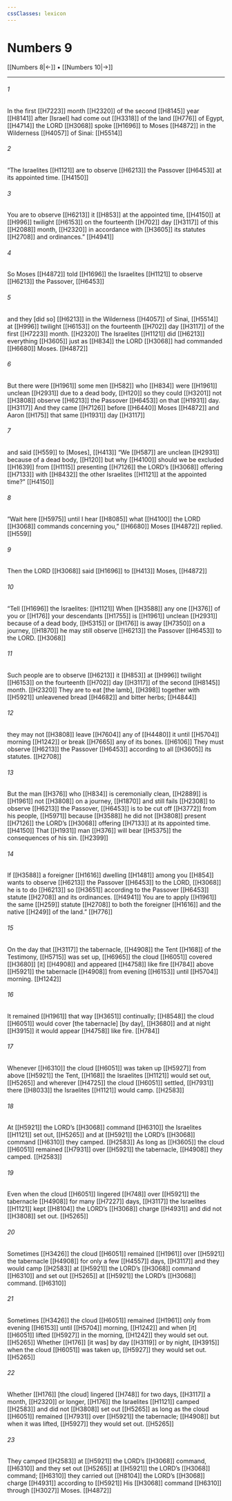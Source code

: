 ```yaml
---
cssClasses: lexicon
---
```


# Numbers 9

[[Numbers 8|←]] • [[Numbers 10|→]]

---

###### 1
In the first [[H7223]] month [[H2320]] of the second [[H8145]] year [[H8141]] after [Israel] had come out [[H3318]] of the land [[H776]] of Egypt, [[H4714]] the LORD [[H3068]] spoke [[H1696]] to Moses [[H4872]] in the Wilderness [[H4057]] of Sinai: [[H5514]]

###### 2
“The Israelites [[H1121]] are to observe [[H6213]] the Passover [[H6453]] at its appointed time. [[H4150]]

###### 3
You are to observe [[H6213]] it [[H853]] at the appointed time, [[H4150]] at [[H996]] twilight [[H6153]] on the fourteenth [[H702]] day [[H3117]] of this [[H2088]] month, [[H2320]] in accordance with [[H3605]] its statutes [[H2708]] and ordinances.” [[H4941]]

###### 4
So Moses [[H4872]] told [[H1696]] the Israelites [[H1121]] to observe [[H6213]] the Passover, [[H6453]]

###### 5
and they [did so] [[H6213]] in the Wilderness [[H4057]] of Sinai, [[H5514]] at [[H996]] twilight [[H6153]] on the fourteenth [[H702]] day [[H3117]] of the first [[H7223]] month. [[H2320]] The Israelites [[H1121]] did [[H6213]] everything [[H3605]] just as [[H834]] the LORD [[H3068]] had commanded [[H6680]] Moses. [[H4872]]

###### 6
But there were [[H1961]] some men [[H582]] who [[H834]] were [[H1961]] unclean [[H2931]] due to a dead body, [[H120]] so they could [[H3201]] not [[H3808]] observe [[H6213]] the Passover [[H6453]] on that [[H1931]] day. [[H3117]] And they came [[H7126]] before [[H6440]] Moses [[H4872]] and Aaron [[H175]] that same [[H1931]] day [[H3117]]

###### 7
and said [[H559]] to [Moses], [[H413]] “We [[H587]] are unclean [[H2931]] because of a dead body, [[H120]] but why [[H4100]] should we be excluded [[H1639]] from [[H1115]] presenting [[H7126]] the LORD’s [[H3068]] offering [[H7133]] with [[H8432]] the other Israelites [[H1121]] at the appointed time?” [[H4150]]

###### 8
“Wait here [[H5975]] until I hear [[H8085]] what [[H4100]] the LORD [[H3068]] commands concerning you,” [[H6680]] Moses [[H4872]] replied. [[H559]]

###### 9
Then the LORD [[H3068]] said [[H1696]] to [[H413]] Moses, [[H4872]]

###### 10
“Tell [[H1696]] the Israelites: [[H1121]] When [[H3588]] any one [[H376]] of you or [[H176]] your descendants [[H1755]] is [[H1961]] unclean [[H2931]] because of a dead body, [[H5315]] or [[H176]] is away [[H7350]] on a journey, [[H1870]] he may still observe [[H6213]] the Passover [[H6453]] to the LORD. [[H3068]]

###### 11
Such people are to observe [[H6213]] it [[H853]] at [[H996]] twilight [[H6153]] on the fourteenth [[H702]] day [[H3117]] of the second [[H8145]] month. [[H2320]] They are to eat [the lamb], [[H398]] together with [[H5921]] unleavened bread [[H4682]] and bitter herbs; [[H4844]]

###### 12
they may not [[H3808]] leave [[H7604]] any of [[H4480]] it until [[H5704]] morning [[H1242]] or break [[H7665]] any of its bones. [[H6106]] They must observe [[H6213]] the Passover [[H6453]] according to all [[H3605]] its statutes. [[H2708]]

###### 13
But the man [[H376]] who [[H834]] is ceremonially clean, [[H2889]] is [[H1961]] not [[H3808]] on a journey, [[H1870]] and still fails [[H2308]] to observe [[H6213]] the Passover, [[H6453]] is to be cut off [[H3772]] from his people, [[H5971]] because [[H3588]] he did not [[H3808]] present [[H7126]] the LORD’s [[H3068]] offering [[H7133]] at its appointed time. [[H4150]] That [[H1931]] man [[H376]] will bear [[H5375]] the consequences of his sin. [[H2399]]

###### 14
If [[H3588]] a foreigner [[H1616]] dwelling [[H1481]] among you [[H854]] wants to observe [[H6213]] the Passover [[H6453]] to the LORD, [[H3068]] he is to do [[H6213]] so [[H3651]] according to the Passover [[H6453]] statute [[H2708]] and its ordinances. [[H4941]] You are to apply [[H1961]] the same [[H259]] statute [[H2708]] to both the foreigner [[H1616]] and the native [[H249]] of the land.” [[H776]]

###### 15
On the day that [[H3117]] the tabernacle, [[H4908]] the Tent [[H168]] of the Testimony, [[H5715]] was set up, [[H6965]] the cloud [[H6051]] covered [[H3680]] [it] [[H4908]] and appeared [[H4758]] like fire [[H784]] above [[H5921]] the tabernacle [[H4908]] from evening [[H6153]] until [[H5704]] morning. [[H1242]]

###### 16
It remained [[H1961]] that way [[H3651]] continually; [[H8548]] the cloud [[H6051]] would cover [the tabernacle] [by day], [[H3680]] and at night [[H3915]] it would appear [[H4758]] like fire. [[H784]]

###### 17
Whenever [[H6310]] the cloud [[H6051]] was taken up [[H5927]] from above [[H5921]] the Tent, [[H168]] the Israelites [[H1121]] would set out, [[H5265]] and wherever [[H4725]] the cloud [[H6051]] settled, [[H7931]] there [[H8033]] the Israelites [[H1121]] would camp. [[H2583]]

###### 18
At [[H5921]] the LORD’s [[H3068]] command [[H6310]] the Israelites [[H1121]] set out, [[H5265]] and at [[H5921]] the LORD’s [[H3068]] command [[H6310]] they camped. [[H2583]] As long as [[H3605]] the cloud [[H6051]] remained [[H7931]] over [[H5921]] the tabernacle, [[H4908]] they camped. [[H2583]]

###### 19
Even when the cloud [[H6051]] lingered [[H748]] over [[H5921]] the tabernacle [[H4908]] for many [[H7227]] days, [[H3117]] the Israelites [[H1121]] kept [[H8104]] the LORD’s [[H3068]] charge [[H4931]] and did not [[H3808]] set out. [[H5265]]

###### 20
Sometimes [[H3426]] the cloud [[H6051]] remained [[H1961]] over [[H5921]] the tabernacle [[H4908]] for only a few [[H4557]] days, [[H3117]] and they would camp [[H2583]] at [[H5921]] the LORD’s [[H3068]] command [[H6310]] and set out [[H5265]] at [[H5921]] the LORD’s [[H3068]] command. [[H6310]]

###### 21
Sometimes [[H3426]] the cloud [[H6051]] remained [[H1961]] only from evening [[H6153]] until [[H5704]] morning, [[H1242]] and when [it] [[H6051]] lifted [[H5927]] in the morning, [[H1242]] they would set out. [[H5265]] Whether [[H176]] [it was] by day [[H3119]] or by night, [[H3915]] when the cloud [[H6051]] was taken up, [[H5927]] they would set out. [[H5265]]

###### 22
Whether [[H176]] [the cloud] lingered [[H748]] for two days, [[H3117]] a month, [[H2320]] or longer, [[H176]] the Israelites [[H1121]] camped [[H2583]] and did not [[H3808]] set out [[H5265]] as long as the cloud [[H6051]] remained [[H7931]] over [[H5921]] the tabernacle; [[H4908]] but when it was lifted, [[H5927]] they would set out. [[H5265]]

###### 23
They camped [[H2583]] at [[H5921]] the LORD’s [[H3068]] command, [[H6310]] and they set out [[H5265]] at [[H5921]] the LORD’s [[H3068]] command; [[H6310]] they carried out [[H8104]] the LORD’s [[H3068]] charge [[H4931]] according to [[H5921]] His [[H3068]] command [[H6310]] through [[H3027]] Moses. [[H4872]]


